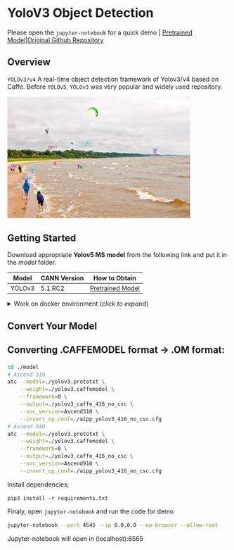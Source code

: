 # YoloV3 Object Detection

Please open the `jupyter-notebook` for a quick demo | [Pretrained Model](https://obs-model-ascend.obs.cn-east-2.myhuaweicloud.com/yolov3/yolov3.caffemodel)|[Original Github Repository](https://github.com/ChenYingpeng/caffe-yolov3)


## Overview

`YOLOv3/v4` A real-time object detection framework of Yolov3/v4 based on Caffe. Before `YOLOv5`, `YOLOv3` was very popular and widely used repository.

<img alt="teaser" src="./out/out_kite.jpg" width=416>

## Getting Started

Download appropriate **Yolov5 MS model** from the following link and put it in the _model_ folder. 

| **Model** | **CANN Version** | **How to Obtain** |
|---|---|---|
| YOLOv3 | 5.1.RC2 | [Pretrained Model](https://obs-model-ascend.obs.cn-east-2.myhuaweicloud.com/yolov3/yolov3.caffemodel) |


<details> <summary> Work on docker environment (<i>click to expand</i>)</summary>

Start your docker environment.

```bash
sudo docker run -it -u root --rm --name mediapipeInfer -p 6565:4545 \
--device=/dev/davinci0 \
--device=/dev/davinci_manager \
--device=/dev/devmm_svm \
--device=/dev/hisi_hdc \
-v /usr/local/dcmi:/usr/local/dcmi \
-v /PATH/pyacl_samples:/workspace/pyacl_samples \
-v /usr/local/bin/npu-smi:/usr/local/bin/npu-smi \
-v /usr/local/Ascend/driver:/usr/local/Ascend/driver \
ascendhub.huawei.com/public-ascendhub/infer-modelzoo:22.0.RC2 /bin/bash
```
```bash
pip3 install --upgrade pip
pip3 install attrs numpy decorator sympy cffi pyyaml pathlib2 psutil protobuf scipy requests absl-py jupyter jupyterlab sympy
```
    
```bash
apt-get update && apt-get install -y --no-install-recommends \
        gcc \
        g++ \
        make \
        cmake \
        zlib1g \
        zlib1g-dev \
        openssl \
        libsqlite3-dev \
        libssl-dev \
        libffi-dev \
        unzip \
        pciutils \
        net-tools \
        libblas-dev \
        gfortran \
        libblas3 \
        libopenblas-dev \
        libbz2-dev \
        build-essential \
        git \
        && \
    apt-get clean && \
    rm -rf /var/lib/apt/lists/*
```
</details>


## Convert Your Model

## Converting .CAFFEMODEL format -> .OM format:

```bash
cd ./model
# Ascend 310
atc --model=./yolov3.prototxt \
    --weight=./yolov3.caffemodel \
    --framework=0 \
    --output=./yolov3_caffe_416_no_csc \
    --soc_version=Ascend310 \
    --insert_op_conf=./aipp_yolov3_416_no_csc.cfg
# Ascend 910
atc --model=./yolov3.prototxt \
    --weight=./yolov3.caffemodel \
    --framework=0 \
    --output=./yolov3_caffe_416_no_csc \
    --soc_version=Ascend910 \
    --insert_op_conf=./aipp_yolov3_416_no_csc.cfg
```

Install dependencies;
```
pip3 install -r requirements.txt
```

Finaly, open `jupyter-notebook` and run the code for demo

```bash
jupyter-notebook --port 4545 --ip 0.0.0.0 --no-browser --allow-root
```

Jupyter-notebook will open in (localhost):6565